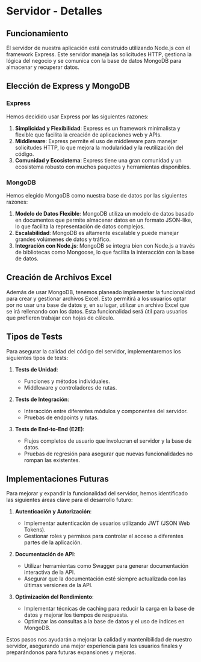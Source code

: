 # Servidor - Detalles

## Funcionamiento

El servidor de nuestra aplicación está construido utilizando Node.js con el framework Express. Este servidor maneja las solicitudes HTTP, gestiona la lógica del negocio y se comunica con la base de datos MongoDB para almacenar y recuperar datos.

## Elección de Express y MongoDB

### Express

Hemos decidido usar Express por las siguientes razones:

1. **Simplicidad y Flexibilidad**: Express es un framework minimalista y flexible que facilita la creación de aplicaciones web y APIs.
2. **Middleware**: Express permite el uso de middleware para manejar solicitudes HTTP, lo que mejora la modularidad y la reutilización del código.
3. **Comunidad y Ecosistema**: Express tiene una gran comunidad y un ecosistema robusto con muchos paquetes y herramientas disponibles.

### MongoDB

Hemos elegido MongoDB como nuestra base de datos por las siguientes razones:

1. **Modelo de Datos Flexible**: MongoDB utiliza un modelo de datos basado en documentos que permite almacenar datos en un formato JSON-like, lo que facilita la representación de datos complejos.
2. **Escalabilidad**: MongoDB es altamente escalable y puede manejar grandes volúmenes de datos y tráfico.
3. **Integración con Node.js**: MongoDB se integra bien con Node.js a través de bibliotecas como Mongoose, lo que facilita la interacción con la base de datos.

## Creación de Archivos Excel

Además de usar MongoDB, tenemos planeado implementar la funcionalidad para crear y gestionar archivos Excel. Esto permitirá a los usuarios optar por no usar una base de datos y, en su lugar, utilizar un archivo Excel que se irá rellenando con los datos. Esta funcionalidad será útil para usuarios que prefieren trabajar con hojas de cálculo.

## Tipos de Tests

Para asegurar la calidad del código del servidor, implementaremos los siguientes tipos de tests:

1. **Tests de Unidad**:
   - Funciones y métodos individuales.
   - Middleware y controladores de rutas.

2. **Tests de Integración**:
   - Interacción entre diferentes módulos y componentes del servidor.
   - Pruebas de endpoints y rutas.

3. **Tests de End-to-End (E2E)**:
   - Flujos completos de usuario que involucran el servidor y la base de datos.
   - Pruebas de regresión para asegurar que nuevas funcionalidades no rompan las existentes.

## Implementaciones Futuras

Para mejorar y expandir la funcionalidad del servidor, hemos identificado las siguientes áreas clave para el desarrollo futuro:

1. **Autenticación y Autorización**:
   - Implementar autenticación de usuarios utilizando JWT (JSON Web Tokens).
   - Gestionar roles y permisos para controlar el acceso a diferentes partes de la aplicación.

2. **Documentación de API**:
   - Utilizar herramientas como Swagger para generar documentación interactiva de la API.
   - Asegurar que la documentación esté siempre actualizada con las últimas versiones de la API.

3. **Optimización del Rendimiento**:
   - Implementar técnicas de caching para reducir la carga en la base de datos y mejorar los tiempos de respuesta.
   - Optimizar las consultas a la base de datos y el uso de índices en MongoDB.

Estos pasos nos ayudarán a mejorar la calidad y mantenibilidad de nuestro servidor, asegurando una mejor experiencia para los usuarios finales y preparándonos para futuras expansiones y mejoras.